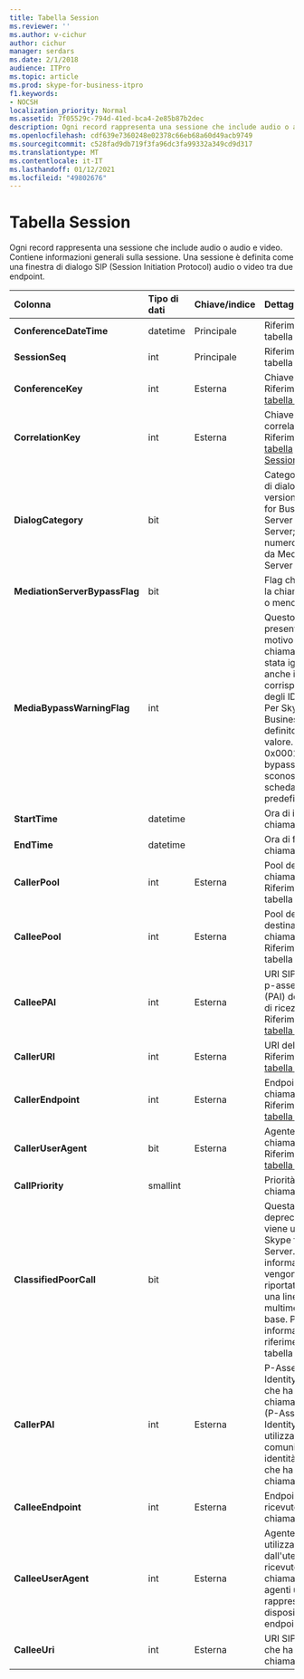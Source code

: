```yaml
---
title: Tabella Session
ms.reviewer: ''
ms.author: v-cichur
author: cichur
manager: serdars
ms.date: 2/1/2018
audience: ITPro
ms.topic: article
ms.prod: skype-for-business-itpro
f1.keywords:
- NOCSH
localization_priority: Normal
ms.assetid: 7f05529c-794d-41ed-bca4-2e85b87b2dec
description: Ogni record rappresenta una sessione che include audio o audio e video. Contiene informazioni generali sulla sessione. Una sessione è definita come una finestra di dialogo SIP (Session Initiation Protocol) audio o video tra due endpoint.
ms.openlocfilehash: cdf639e7360248e02378c66eb68a60d49acb9749
ms.sourcegitcommit: c528fad9db719f3fa96dc3fa99332a349cd9d317
ms.translationtype: MT
ms.contentlocale: it-IT
ms.lasthandoff: 01/12/2021
ms.locfileid: "49802676"
---
```

# <a name="session-table"></a>Tabella Session
 
Ogni record rappresenta una sessione che include audio o audio e video. Contiene informazioni generali sulla sessione. Una sessione è definita come una finestra di dialogo SIP (Session Initiation Protocol) audio o video tra due endpoint.
  
|**Colonna**|**Tipo di dati**|**Chiave/indice**|**Dettagli**|
|:-----|:-----|:-----|:-----|
|**ConferenceDateTime** <br/> |datetime  <br/> |Principale  <br/> |Riferimento dalla tabella [Dialog.](dialog.md)  <br/> |
|**SessionSeq** <br/> |int  <br/> |Principale  <br/> |Riferimento dalla tabella [Dialog.](dialog.md)  <br/> |
|**ConferenceKey** <br/> |int  <br/> |Esterna  <br/> |Chiave conferenza. Riferimento dalla [tabella Conferenze.](conference.md)  <br/> |
|**CorrelationKey** <br/> |int  <br/> |Esterna  <br/> |Chiave di correlazione. Riferimento dalla [tabella SessionCorrelation.](sessioncorrelation.md)  <br/> |
|**DialogCategory** <br/> |bit  <br/> | <br/> |Categoria finestra di dialogo; 0 è la versione da Skype for Business Server a Mediation Server; 1 è il numero di gateway da Mediation Server a PSTN.  <br/> |
|**MediationServerBypassFlag** <br/> |bit  <br/> ||Flag che indica se la chiamata è stata o meno ignorata.  <br/> |
|**MediaBypassWarningFlag** <br/> |int  <br/> ||Questo campo, se presente, indica il motivo per cui una chiamata non è stata ignorata anche in caso di corrispondenza degli ID bypass. Per Skype for Business Server, è definito un solo valore.  <br/> 0x0001 - ID bypass sconosciuto per la scheda di rete predefinita.  <br/> |
|**StartTime** <br/> |datetime  <br/> | <br/> |Ora di inizio della chiamata.  <br/> |
|**EndTime** <br/> |datetime  <br/> | <br/> |Ora di fine della chiamata.  <br/> |
|**CallerPool** <br/> |int  <br/> |Esterna  <br/> |Pool del chiamante. Riferimento dalla tabella [Pool.](pool.md)  <br/> |
|**CalleePool** <br/> |int  <br/> |Esterna  <br/> |Pool del destinatario della chiamata. Riferimento dalla tabella [Pool.](pool.md)  <br/> |
|**CalleePAI** <br/> |int  <br/> |Esterna  <br/> |URI SIP nell'identità p-asserted SIP (PAI) dell'endpoint di ricezione. Riferimento dalla [tabella User.](user-0.md)  <br/> |
|**CallerURI** <br/> |int  <br/> |Esterna  <br/> |URI del chiamante. Riferimento dalla [tabella User.](user-0.md)  <br/> |
|**CallerEndpoint** <br/> |int  <br/> |Esterna  <br/> |Endpoint del chiamante. Riferimento dalla [tabella Endpoint.](endpoint.md)  <br/> |
|**CallerUserAgent** <br/> |bit  <br/> |Esterna  <br/> |Agente utente del chiamante. Riferimento dalla [tabella UserAgent.](useragent.md)  <br/> |
|**CallPriority** <br/> |smallint  <br/> ||Priorità della chiamata.  <br/> |
|**ClassifiedPoorCall** <br/> |bit  <br/> ||Questa colonna è deprecata e non viene utilizzata in Skype for Business Server. Queste informazioni vengono invece riportate in base a una linea multimediale di base. Per altre informazioni, fai riferimento alla tabella [MediaLine.](medialine-0.md) <br/> |
|**CallerPAI** <br/> |int  <br/> |Esterna  <br/> |P-Asserted-Identity dell'utente che ha effettuato la chiamata. La pai (P-Asserted-Identity) viene utilizzata per comunicare la vera identità dell'utente che ha effettuato la chiamata.  <br/> |
|**CalleeEndpoint** <br/> |int  <br/> |Esterna  <br/> |Endpoint che ha ricevuto la chiamata.  <br/> |
|**CalleeUserAgent** <br/> |int  <br/> |Esterna  <br/> |Agente utente utilizzato dall'utente che ha ricevuto la chiamata. Gli agenti utente rappresentano il dispositivo endpoint client.  <br/> |
|**CalleeUri** <br/> |int  <br/> |Esterna  <br/> |URI SIP dell'utente che ha ricevuto la chiamata.  <br/> |
   


